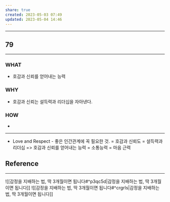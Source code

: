 ```yaml
---
share: true
created: 2023-05-03 07:49
updated: 2023-05-04 14:46
---
```


---
## 79
---
### WHAT
- 호감과 신뢰를 얻어내는 능력
### WHY
- 호감과 신뢰는 설득력과 리더십을 자아낸다.
### HOW
- 
---

- Love and Respect - 좋은 인간관계에 꼭 필요한 것.
  = 호감과 신뢰도
  = 설득력과 리더십
  => 호감과 신뢰를 얻어내는 능력 = 소통능력 = 마음 근력

## Reference
---
![[감정을 지배하는 법, 딱 3개월이면 됩니다#^p3qc5d|감정을 지배하는 법, 딱 3개월이면 됩니다]]
![[감정을 지배하는 법, 딱 3개월이면 됩니다#^crgrls|감정을 지배하는 법, 딱 3개월이면 됩니다]]
